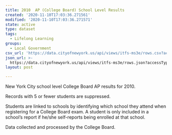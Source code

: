 ```yaml
---
title: 2010  AP (College Board) School Level Results
created: '2020-11-10T17:03:36.271561'
modified: '2020-11-10T17:03:36.271571'
state: active
type: dataset
tags:
  - Lifelong Learning
groups:
  - Local Government
csv_url: 'https://data.cityofnewyork.us/api/views/itfs-ms3e/rows.csv?accessType=DOWNLOAD'
json_url: >-
  https://data.cityofnewyork.us/api/views/itfs-ms3e/rows.json?accessType=DOWNLOAD
layout: post

---
```

New York City school level College Board AP results for 2010.  

Records with 5 or fewer students are suppressed. 

Students are linked to schools by identifying which school they attend when registering for a College Board exam. A student is only included in a school’s report if he/she self-reports being enrolled at that school. 

Data collected and processed by the College Board.
